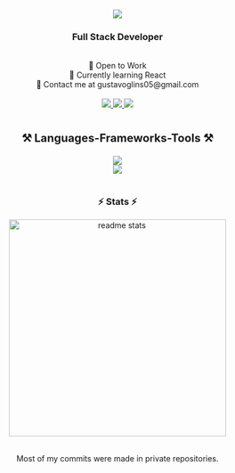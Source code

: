 <h1 align="center">
    <img src="https://readme-typing-svg.herokuapp.com/?font=Righteous&size=35&center=true&vCenter=true&width=500&height=70&duration=3500&lines=Gustavo+Guimarães+Lins;"/>
</h1>

<h3 align="center">Full Stack Developer</h3>

<br>

<div align="center">
 🔭 Open to Work
 <br>
 🌱 Currently learning React
<br>
📩 Contact me at gustavoglins05@gmail.com
</div>

<br>
 
<div align="center"> 
    <a href="https://www.instagram.com/1gustavolins/">
        <img src="https://img.shields.io/badge/Instagram-000?style=for-the-badge&logo=instagram&logoColor=3CAEEB"/>
    </a>
    <a href="https://www.linkedin.com/in/gustavoglins/" target="_blank">
        <img src="https://img.shields.io/badge/LinkedIn-000?style=for-the-badge&logo=linkedin&logoColor=3CAEEB" target="_blank" />
    </a>
    <a href="https://gustavolins.site/" target="_blank">
        <img src="https://img.shields.io/badge/Portfolio-000?style=for-the-badge&logo=todoist&logoColor=3CAEEB" target="_blank" />
    </a>
</div>

#

<h3 align="center" style="font-size:20px;">
  <strong>⚒️ Languages-Frameworks-Tools ⚒️</strong>
</h3>

<div align="center">
    <img src="https://skillicons.dev/icons?i=html,css,typescript,angular,python"/>
    <br>
    <img src="https://skillicons.dev/icons?i=java,spring,hibernate,postgresql,mysql,mongodb"/>
    <br>
</div>

#

<h3 align="center">
  <strong>⚡ Stats ⚡</strong>
</h3>

<div align=center>
  <img width=390 src="https://github-readme-stats-salesp07.vercel.app/api?username=gustavoglins&count_private=true&show_icons=true&theme=default&rank_icon=github&border_radius=10&bg_color=000&title_color=FFF&text_color=FFF&icon_color=3CAEEB&border_color=3CAEEB&hide_title=true" alt="readme stats"/>
</div>
<br>
<div align=center>
    <p>Most of my commits were made in private repositories.</p>
</div>
